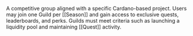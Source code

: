 A competitive group aligned with a specific Cardano-based project. Users may join one Guild per [[Season]] and gain access to exclusive quests, leaderboards, and perks. Guilds must meet criteria such as launching a liquidity pool and maintaining [[Quest]] activity.
